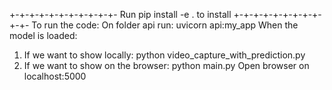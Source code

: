 
+-+-+-+-+-+-+-+-+-+-+-
Run pip install -e . to install
+-+-+-+-+-+-+-+-+-+-+-
To run the code:
On folder api run: uvicorn api:my_app
When the model is loaded:
1) If we want to show locally:
    python video_capture_with_prediction.py
2) If we want to show on the browser:
    python main.py
   Open browser on localhost:5000
